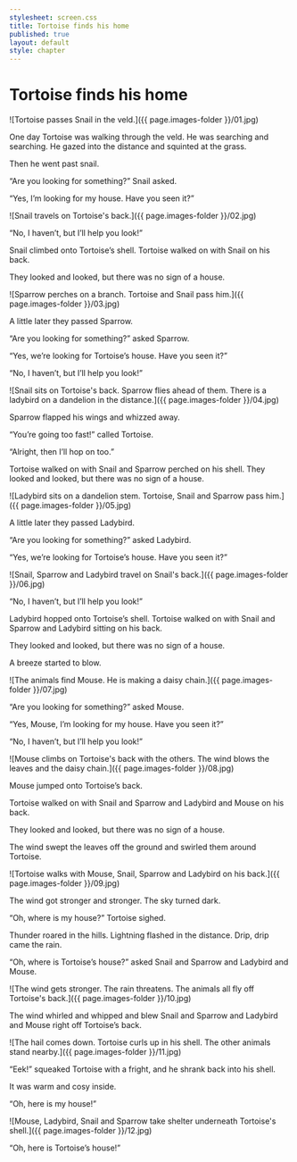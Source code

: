 ```yaml
---
stylesheet: screen.css
title: Tortoise finds his home
published: true
layout: default
style: chapter
---
```


# Tortoise finds his home

![Tortoise passes Snail in the veld.]({{ page.images-folder }}/01.jpg)

One day Tortoise was walking through the veld. He was searching and searching. He gazed into the distance and squinted at the grass.

Then he went past snail. 

“Are you looking for something?” Snail asked.

“Yes, I’m looking for my house. Have you seen it?”

![Snail travels on Tortoise's back.]({{ page.images-folder }}/02.jpg)

“No, I haven’t, but I’ll help you look!”

Snail climbed onto Tortoise’s shell. Tortoise walked on with Snail on his back. 

They looked and looked, but there was no sign of a house.

![Sparrow perches on a branch. Tortoise and Snail pass him.]({{ page.images-folder }}/03.jpg)

A little later they passed Sparrow. 

“Are you looking for something?” asked Sparrow.

“Yes, we’re looking for Tortoise’s house. Have you seen it?”

“No, I haven’t, but I’ll help you look!”

![Snail sits on Tortoise's back. Sparrow flies ahead of them. There is a ladybird on a dandelion in the distance.]({{ page.images-folder }}/04.jpg)

Sparrow flapped his wings and whizzed away.

“You’re going too fast!” called Tortoise.

“Alright, then I’ll hop on too.”

Tortoise walked on with Snail and Sparrow perched on his shell. They looked and looked, but there was no sign of a house.

![Ladybird sits on a dandelion stem. Tortoise, Snail and Sparrow pass him.]({{ page.images-folder }}/05.jpg)

 A little later they passed Ladybird.

“Are you looking for something?” asked Ladybird.

“Yes, we’re looking for Tortoise’s house. Have you seen it?”

![Snail, Sparrow and Ladybird travel on Snail's back.]({{ page.images-folder }}/06.jpg)

“No, I haven’t, but I’ll help you look!”

Ladybird hopped onto Tortoise’s shell. Tortoise walked on with Snail and Sparrow and Ladybird sitting on his back.

They looked and looked, but there was no sign of a house. 

A breeze started to blow.

![The animals find Mouse. He is making a daisy chain.]({{ page.images-folder }}/07.jpg)

“Are you looking for something?” asked Mouse.

“Yes, Mouse, I’m looking for my house. Have you seen it?”

“No, I haven’t, but I’ll help you look!”

![Mouse climbs on Tortoise's back with the others. The wind blows the leaves and the daisy chain.]({{ page.images-folder }}/08.jpg)

Mouse jumped onto Tortoise’s back. 

Tortoise walked on with Snail and Sparrow and Ladybird and Mouse on his back. 

They looked and looked, but there was no sign of a house. 

The wind swept the leaves off the ground and swirled them around Tortoise.

![Tortoise walks with Mouse, Snail, Sparrow and Ladybird on his back.]({{ page.images-folder }}/09.jpg)

The wind got stronger and stronger. The sky turned dark.

“Oh, where is my house?” Tortoise sighed.

Thunder roared in the hills. Lightning flashed in the distance. Drip, drip came the rain.

“Oh, where is Tortoise’s house?” asked Snail and Sparrow and Ladybird and Mouse.

![The wind gets stronger. The rain threatens. The animals all fly off Tortoise's back.]({{ page.images-folder }}/10.jpg)

The wind whirled and whipped and blew Snail and Sparrow and Ladybird and Mouse right off Tortoise’s back.

![The hail comes down. Tortoise curls up in his shell. The other animals stand nearby.]({{ page.images-folder }}/11.jpg)

“Eek!” squeaked Tortoise with a fright, and he shrank back into his shell.

It was warm and cosy inside.

“Oh, here is my house!”

![Mouse, Ladybird, Snail and Sparrow take shelter underneath Tortoise's shell.]({{ page.images-folder }}/12.jpg)

“Oh, here is Tortoise’s house!”
